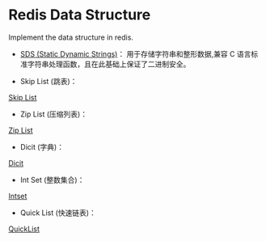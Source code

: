 # Redis Data Structure
Implement the data structure in redis.

* [SDS (Static Dynamic Strings)](/doc/sds.md)： 用于存储字符串和整形数据,兼容 C 语言标准字符串处理函数，且在此基础上保证了二进制安全。

* Skip List (跳表)：

[Skip List](/doc/skiplist.md)

* Zip List (压缩列表)：

[Zip List](/doc/ziplist.md)

* Dicit (字典)：

[Dicit](/doc/dicit.md)

* Int Set (整数集合)：

[Intset](/doc/intset.md)

* Quick List (快速链表)：

[QuickList](/doc/quicklist.md)
